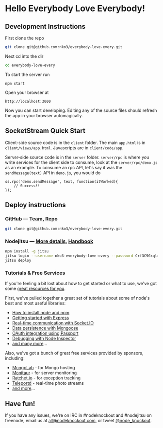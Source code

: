 # Hello Everybody Love Everybody!

## Development Instructions

First clone the repo

~~~sh
git clone git@github.com:nko3/everybody-love-every.git
~~~

Next cd into the dir

~~~sh
cd everybody-love-every
~~~

To start the server run

    npm start

Open your browser at

    http://localhost:3000

Now you can start developing. Editing any of the source files should refresh the app in your browser automagically.

## SocketStream Quick Start

Client-side source code is in the `client` folder. The main `app.html` is in `client/views/app.html`. Javascripts are in `client/code/app`.

Server-side source code is in the `server` folder. `server/rpc` is where you write services for the client side to consume, look at the `server/rpc/demo.js` as an example. To consume an rpc API, let's say it was the `sendMessage(text)` API in `demo.js`, you would do

    ss.rpc('demo.sendMessage', text, function(itWorked){
        // Success!!
    });

## Deploy instructions

### GitHub — [Team][2], [Repo][3]

~~~sh
git clone git@github.com:nko3/everybody-love-every.git
~~~

### Nodejitsu — [More details][5], [Handbook][4]

~~~sh
npm install -g jitsu
jitsu login --username nko3-everybody-love-every --password Crf3C9GxqlrcDGG1
jitsu deploy
~~~

### Tutorials & Free Services

If you're feeling a bit lost about how to get started or what to use, we've
got some [great resources for you](http://nodeknockout.com/resources).

First, we've pulled together a great set of tutorials about some of node's
best and most useful libraries:

* [How to install node and npm](http://blog.nodeknockout.com/post/33857791331/how-to-install-node-npm)
* [Getting started with Express](http://blog.nodeknockout.com/post/34180474119/getting-started-with-express)
* [Real-time communication with Socket.IO](http://blog.nodeknockout.com/post/34243127010/knocking-out-socket-io)
* [Data persistence with Mongoose](http://blog.nodeknockout.com/post/34302423628/getting-started-with-mongoose)
* [OAuth integration using Passport](http://blog.nodeknockout.com/post/34765538605/getting-started-with-passport)
* [Debugging with Node Inspector](http://blog.nodeknockout.com/post/34843655876/debugging-with-node-inspector)
* [and many more](http://nodeknockout.com/resources#tutorials)&hellip;

Also, we've got a bunch of great free services provided by sponsors,
including:

* [MongoLab](http://nodeknockout.com/resources#mongolab) - for Mongo hosting
* [Monitaur](http://nodeknockout.com/resources#monitaur) - for server monitoring
* [Ratchet.io](http://nodeknockout.com/resources#ratchetio) - for exception tracking
* [Teleportd](http://nodeknockout.com/resources#teleportd) - real-time photo streams
* [and more](http://nodeknockout.com/resources#tutorials)&hellip;

## Have fun!

If you have any issues, we're on IRC in #nodeknockout and #nodejitsu on
freenode, email us at <all@nodeknockout.com>, or tweet
[@node_knockout](https://twitter.com/node_knockout).

[2]: https://github.com/organizations/nko3/teams/280850
[3]: https://github.com/nko3/everybody-love-every
[4]: http://handbook.jit.su
[5]: http://blog.nodeknockout.com/post/35279199042/introduction-to-jitsu-deployment
